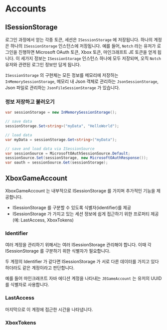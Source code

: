 # Accounts

## ISessionStorage

로그인 과정에서 얻는 각종 토큰, 세션은 `ISessionStorage` 에 저장됩니다. 하나의 계정은 하나의 `ISessionStorage` 인스턴스에 저장됩니다. 예를 들어, `Notch` 라는 유저가 로그인을 진행하면 Microsoft OAuth 토큰, Xbox 토큰, 마인크래프트 JE 토큰을 얻게 됩니다. 이 세가지 정보는 `ISessionStorage` 인스턴스 하나에 모두 저장되며, 오직 `Notch` 유저와 관련된 로그인 정보만 담게 됩니다.

`ISessionStorage` 의 구현체는 모든 정보를 메모리에 저장하는 `InMemorySessionStorage`, 메모리 내 Json 객체로 관리하는 `JsonSessionStorage`, Json 파일로 관리하는 `JsonFileSessionStorage` 가 있습니다.

### 정보 저장하고 불러오기

```csharp
var sessionStorage = new InMemorySessionStorage();

// save data
sessionStorage.Set<string>("myData", "HelloWorld");

// load data
var myData = sessionStorage.Get<string>("myData");

// save and load data via ISessionSource
var sessionSource = MicrosoftOAuthSessionSource.Default;
sessionSource.Set(sessionStorage, new MicrosoftOAuthResponse());
var oauth = sessionSource.Get(sessionStorage);
```

## XboxGameAccount

XboxGameAccount 는 내부적으로 ISessionStorage 를 가지며 추가적인 기능을 제공합니다.

* ISessionStorage 를 구분할 수 있도록 식별자(identifier)를 제공
* ISessionStorage 가 가지고 있는 세션 정보에 쉽게 접근하기 위한 프로퍼티 제공 (예: LastAccess, XboxTokens)

### Identifier

여러 계정을 관리하기 위해서는 여러 ISessionStorage 관리해야 합니다. 이때 각 ISessionStorage 를 구분하기 위한 식별자가 필요합니다.

두 계정의 Identifier 가 같다면 ISessionStorage 가 서로 다른 데이터를 가지고 있다 하더라도 같은 계정이라고 판단합니다.

예를 들어 마인크래프트 자바 에디션 계정을 나타내는 `JEGameAccount` 는 유저의 UUID 를 식별자로 사용합니다.

### LastAccess

마지막으로 이 계정에 접근한 시간을 나타냅니다.

### XboxTokens
